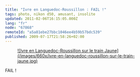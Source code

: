 ```yaml
---
title: "Ivre en Languedoc-Roussillon : FAIL !"
tags: photo, nikon d50, amusant, insolite
updated: 2011-02-06T16:15:05.000Z
lang: "fr"
node: "67868"
remoteId: "a5a81ebe27bbc1046ee4b59b57bdc539"
published: 2009-07-17T21:58:26+02:00
---
```

<figure class="object-center"><a href="/images/ivre-en-languedoc-roussillon-sur-le-train-jaune.jpg">![Ivre en Languedoc-Roussillon sur le train Jaune](/images/660x/ivre-en-languedoc-roussillon-sur-le-train-jaune.jpg)
</a></figure>


FAIL !

